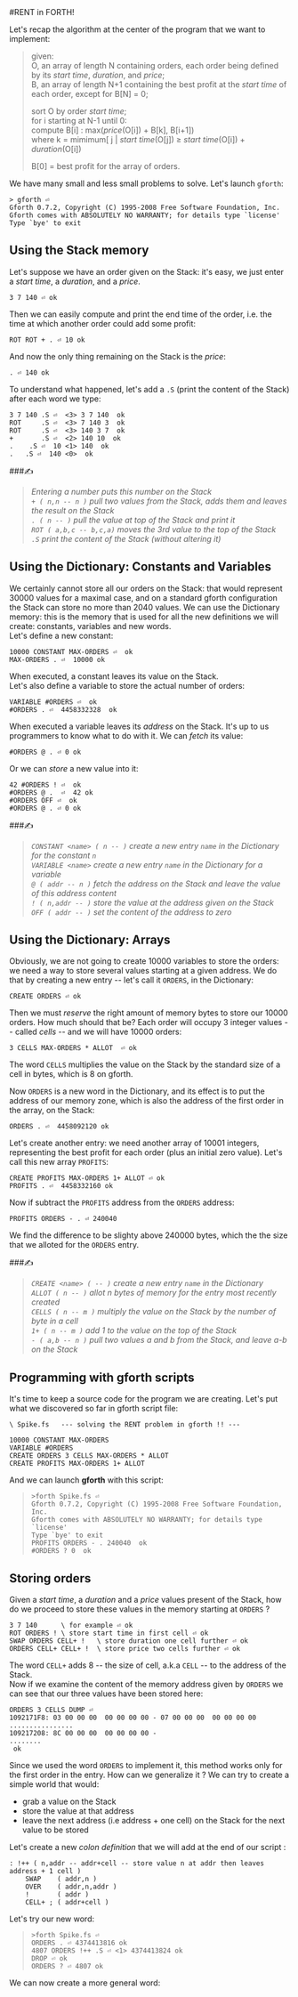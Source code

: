 <link rel="stylesheet" href="./story.css">
#RENT in FORTH!

Let's recap the algorithm at the center of the program that we want to implement:
> given:<br>
>    O, an array of length N containing orders, each order being defined by its *start time*, *duration*, and *price*;<br>
>    B, an array of length N+1 containing the best profit at the *start time* of each order, except for B[N] = 0;<br>
> 
> sort O by order *start time*;<br>
> for i starting at N-1 until 0:<br>
>   compute B[i] : max(*price*(O[i]) + B[k], B[i+1])<br>
>   where k = mimimum[ j | *start time*(O[j]) ≥ *start time*(O[i]) + *duration*(O[i])
>
> B[0] = best profit for the array of orders.

We have many small and less small problems to solve. Let's launch `gforth`:

    > gforth ⏎
    Gforth 0.7.2, Copyright (C) 1995-2008 Free Software Foundation, Inc.
    Gforth comes with ABSOLUTELY NO WARRANTY; for details type `license'
    Type `bye' to exit


## Using the Stack memory

Let's suppose we have an order given on the Stack: it's easy, we just enter a *start time*, a *duration*, and a *price*.

    3 7 140 ⏎ ok

Then we can easily compute and print the end time of the order, i.e. the time at which another order could add some profit:

    ROT ROT + . ⏎ 10 ok

And now the only thing remaining on the Stack is the *price*:

    . ⏎ 140 ok

To understand what happened, let's add a `.S` (print the content of the Stack) after each word we type:  

    3 7 140 .S ⏎  <3> 3 7 140  ok
    ROT     .S ⏎  <3> 7 140 3  ok
    ROT     .S ⏎  <3> 140 3 7  ok
    +       .S ⏎  <2> 140 10  ok
    .    .S ⏎  10 <1> 140  ok
    .   .S ⏎  140 <0>  ok

###✍
> *Entering a number puts this number on the Stack*<br>
> *`+ ( n,n -- n )` pull two values from the Stack, adds them and leaves the result on the Stack*<br> 
> *`. ( n -- )` pull the value at top of the Stack and print it*<br>
> *`ROT ( a,b,c -- b,c,a)` moves the 3rd value to the top of the Stack*<br>
> *`.S` print the content of the Stack (without altering it)*<br>

## Using the Dictionary: Constants and Variables

We certainly cannot store all our orders on the Stack: that would represent 30000 values for a maximal case, and on a standard gforth configuration the Stack can store no more than 2040 values. We can use the Dictionary memory: this is the memory that is used for all the new definitions we will create: constants, variables and new words. <br>
Let's define a new constant:

    10000 CONSTANT MAX-ORDERS ⏎  ok
    MAX-ORDERS . ⏎  10000 ok

When executed, a constant leaves its value on the Stack.<br>
Let's also define a variable to store the actual number of orders:

    VARIABLE #ORDERS ⏎  ok
    #ORDERS . ⏎  4458332328  ok

When executed a variable leaves its *address* on the Stack. It's up to us programmers to know what to do with it. We can *fetch* its value: 

    #ORDERS @ . ⏎ 0 ok

Or we can *store* a new value into it:

    42 #ORDERS ! ⏎  ok
    #ORDERS @ .  ⏎  42 ok
    #ORDERS OFF ⏎  ok
    #ORDERS @ . ⏎ 0 ok

###✍
> *`CONSTANT <name> ( n -- )` create a new entry `name` in the Dictionary for the constant `n`*<br>
> *`VARIABLE <name>` create a new entry `name` in the Dictionary for a variable*<br>
> *`@ ( addr -- n )` fetch the address on the Stack and leave the value of this address content*<br> 
> *`! ( n,addr -- )` store the value at the address given on the Stack*<br>
> *`OFF ( addr -- )` set the content of the address to zero*<br>

## Using the Dictionary: Arrays

Obviously, we are not going to create 10000 variables to store the orders: we need a way to store several values starting at a given address. We do that by creating a new entry -- let's call it `ORDERS`, in the Dictionary:

    CREATE ORDERS ⏎ ok

Then we must *reserve* the right amount of memory bytes to store our 10000 orders. How much should that be? Each order will occupy 3 integer values -- called *cells* -- and we will have 10000 orders:

    3 CELLS MAX-ORDERS * ALLOT  ⏎ ok

The word `CELLS` multiplies the value on the Stack by the standard size of a cell in bytes, which is 8 on gforth. 

Now `ORDERS` is a new word in the Dictionary, and its effect is to put the address of our memory zone, which is also the address of the first order in the array, on the Stack:

    ORDERS . ⏎  4458092120 ok

Let's create another entry: we need another array of 10001 integers, representing the best profit for each order (plus an initial zero value). Let's call this new array `PROFITS`:

    CREATE PROFITS MAX-ORDERS 1+ ALLOT ⏎ ok
    PROFITS . ⏎  4458332160 ok

Now if subtract the `PROFITS` address from the `ORDERS` address:

    PROFITS ORDERS - . ⏎ 240040

We find the difference to be slighty above 240000 bytes, which the the size that we alloted for the `ORDERS` entry.

###✍
> *`CREATE <name> ( -- )` create a new entry `name` in the Dictionary*<br>
> *`ALLOT ( n -- )` allot n bytes of memory for the entry most recently created*<br>
> *`CELLS ( n -- m )` multiply the value on the Stack by the number of byte in a cell*<br>
> *`1+ ( n -- m )` add 1 to the value on the top of the Stack*<br>
> *`- ( a,b -- n )` pull two values a and b from the Stack, and leave a-b on the Stack*<br> 
 

## Programming with __gforth__ scripts

It's time to keep a source code for the program we are creating. Let's put what we discovered so far in gforth script file:

    \ Spike.fs   --- solving the RENT problem in gforth !! --- 

    10000 CONSTANT MAX-ORDERS
    VARIABLE #ORDERS
    CREATE ORDERS 3 CELLS MAX-ORDERS * ALLOT
    CREATE PROFITS MAX-ORDERS 1+ ALLOT

And we can launch __gforth__ with this script:

>     >forth Spike.fs ⏎
>     Gforth 0.7.2, Copyright (C) 1995-2008 Free Software Foundation, Inc.
>     Gforth comes with ABSOLUTELY NO WARRANTY; for details type `license'
>     Type `bye' to exit
>     PROFITS ORDERS - . 240040  ok
>     #ORDERS ? 0  ok

## Storing orders

Given a *start time*, a *duration* and a *price* values present of the Stack, how do we proceed to store these values in the memory starting at `ORDERS` ?

    3 7 140      \ for example ⏎ ok
    ROT ORDERS ! \ store start time in first cell ⏎ ok
    SWAP ORDERS CELL+ !   \ store duration one cell further ⏎ ok
    ORDERS CELL+ CELL+ !  \ store price two cells further ⏎ ok

The word `CELL+` adds 8 -- the size of cell, a.k.a `CELL` -- to the address of the Stack.<br>
Now if we examine the content of the memory address given by `ORDERS` we can see that our three values have been stored here:

    ORDERS 3 CELLS DUMP ⏎
    1092171F8: 03 00 00 00  00 00 00 00 - 07 00 00 00  00 00 00 00  ................
    109217208: 8C 00 00 00  00 00 00 00 -                           ........
     ok
    
Since we used the word `ORDERS` to implement it, this method works only for the first order in the entry. How can we generalize it ? We can try to create a simple world that would:

- grab a value on the Stack
- store the value at that address
- leave the next address (i.e address + one cell) on the Stack for the next value to be stored 

Let's create a new *colon definition* that we will add at the end of our script :
    
    : !++ ( n,addr -- addr+cell -- store value n at addr then leaves address + 1 cell )
        SWAP    ( addr,n )
        OVER    ( addr,n,addr )
        !       ( addr )
        CELL+ ; ( addr+cell )

Let's try our new word:

>     >forth Spike.fs ⏎
>     ORDERS . ⏎ 4374413816 ok
>     4807 ORDERS !++ .S ⏎ <1> 4374413824 ok
>     DROP ⏎ ok
>     ORDERS ? ⏎ 4807 ok 

We can now create a more general word:




